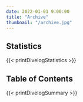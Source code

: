 ```yaml
---
date: 2022-01-01 9:00:00
title: "Archive"
thumbnail: "/archive.jpg"
---
```


<h2 id="Statistics">Statistics</h2>

{{< printDivelogStatistics >}}

<h2 id="summary">Table of Contents</h2>

{{< printDivelogSummary >}}
